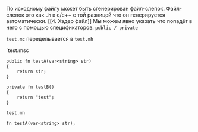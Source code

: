 По исходному файлу может быть сгенерирован файл-слепок.
Файл-слепок это как `.h` в c/c++ с той разницей что он
генерируется автоматически.
[[4. Хэдер файл]]
Мы можем явно указать что попадёт в него с помощью спецификаторов.
`public / private`

`test.mc` переделывается в `test.mh`

`test.msc
```
public fn testA(var<string> str)
{
    return str;
}

private fn testB()
{
    return "test";
}
```

`test.mh`
```
fn testA(var<string> str);
```